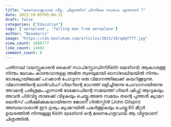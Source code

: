 ```yaml
---
title: "മരണഹേതുവായ വീഴ്ച, ചിത്രത്തിന് പിന്നിലെ സംഭവം എന്താണ് ?"
date: 2023-10-05T05:04:31
draft: false
categories: ["Education"]
tags: ['aeroplane', 'falling man from aeroplane']
author: "Beaumaris"
image: "https://cdn.boolokam.com/articles/2023/10/qdqffff.jpg"
view_count: 1686777
like_count: 14601
comment_count: 0
---
```


പതിനാല് വയസ്സുകാരൻ കൈത് സാപ്‌സ്ഫോഡിന്(Keith sapsford) ആകാശത്തു നിന്നും ലോകം കാണുവാനുളള അമിത ത്വരയുമായി ഓസ്‌ട്രേലിയയിൽ നിന്നും ടോക്യോയിലേക്ക് പറക്കാൻ പോവുന്ന ഒരു വിമാനത്തിലേക്ക് കയറിക്കൂടുന്നു. വിമാനത്തിന്റെ ലാൻഡിംഗ് ഗിയറിന്റെ ഭാഗത്ത് ഒളിച്ചിരുന്നു പോവാനായിരുന്നു അവന്റെ പരിശ്രമം.എന്നാൽ ടേക്കോഫിന്റെ സമയത്ത് ഗിയർ ഷിഫ്റ്റ് ആവുകയും അവൻ പിടിവിട്ടു താഴേക്ക് വീഴുകയും ചെയ്തു.അതേ സമയം തന്റെ പുത്തൻ ക്യാമറ ലെൻസ് പരീക്ഷിക്കുകയായിരുന്ന ജോണ് ഗിൽസ്പിൻ (John Gilspin) അബദ്ധവശാൽ ഈ ദൃശ്യം ക്യാമറയിൽ പകർത്തുകയും ചെയ്തു.60 മീറ്റർ ഉയരത്തിൽ നിന്നുമുള്ള Keith spasford ന്റെ മരണഹേതുവായ ആ വീഴ്ചയാണ് ചിത്രത്തിൽ.
